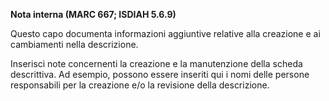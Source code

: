 **Nota interna (MARC 667; ISDIAH 5.6.9)**

Questo capo documenta informazioni aggiuntive relative alla creazione e ai cambiamenti nella descrizione.

Inserisci note concernenti la creazione e la manutenzione della scheda descrittiva. Ad esempio, possono essere inseriti qui i nomi delle persone responsabili per la creazione e/o la revisione della descrizione.